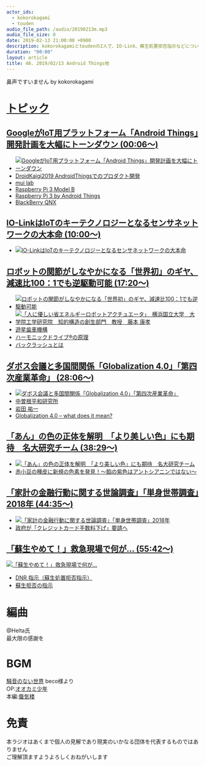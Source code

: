 ```yaml
---
actor_ids:
  - kokorokagami
  - touden
audio_file_path: /audio/20190213m.mp3
audio_file_size: 0
date: 2019-02-13 21:00:00 +0900
description: kokorokagamiとtoudenの2人で、IO-Link、蘇生処置拒否指示などについて話しました。
duration: "00:00"
layout: article
title: 48. 2019/02/13 Android Things他
---
```

鼻声ですいません by kokorokagami
# <u>トピック</u>

## <u>GoogleがIoT用プラットフォーム「Android Things」開発計画を大幅にトーンダウン (00:06～)</u>

- [![GoogleがIoT用プラットフォーム「Android Things」開発計画を大幅にトーンダウン](https://i.gzn.jp/img/2019/02/13/google-android-things/00_m.png)](https://gigazine.net/news/20190213-google-android-things/)
- [DroidKaigi2019 AndroidThingsでのプロダクト開発](https://docs.google.com/presentation/d/1yVlj4FZpWYYQckVzKt4kHHjJx4hWVYskdQBIMLF2Rgc/edit#slide=id.g4f4af87baa_0_917)
- [mui lab](https://mui.jp/#jp)
- [Raspberry Pi 3 Model B](https://www.raspberrypi.org/products/raspberry-pi-3-model-b/)
- [Raspberry Pi 3 by Android Things](https://developer.android.com/things/hardware/raspberrypi)
- [BlackBerry QNX](https://blackberry.qnx.com/en)

## <u>IO-LinkはIoTのキーテクノロジーとなるセンサネットワークの大本命 (10:00～)</u>

- [![IO-LinkはIoTのキーテクノロジーとなるセンサネットワークの大本命](https://www.takagishokai.co.jp/dcms_media/image/io-cover.jpg)](https://www.takagishokai.co.jp/product-search/2016/09/13/86)

## <u>ロボットの関節がしなやかになる「世界初」のギヤ、減速比100：1でも逆駆動可能 (17:20～)</u>

- [![ロボットの関節がしなやかになる「世界初」のギヤ、減速比100：1でも逆駆動可能](https://image.itmedia.co.jp/mn/articles/1901/31/sp_190131nedo_02.jpg)](https://monoist.atmarkit.co.jp/mn/articles/1901/31/news058.html)
- [![「人に優しい省エネルギーロボットアクチュエータ」　横浜国立大学　大学院工学研究院　知的構造の創生部門　教授　藤本 康孝](https://img.youtube.com/vi/36Y2qqH6zvA/0.jpg)](https://www.youtube.com/watch?v=36Y2qqH6zvA)
- [遊星歯車機構](https://www.khkgears.co.jp/gear_technology/intermediate_guide/KHK388.html)
- [ハーモニックドライブ®の原理](https://www.hds.co.jp/products/hd_theory/)
- [バックラッシュとは](http://d-engineer.com/kikaiyouso/haguruma.html)

## <u>ダボス会議と多国間関係「Globalization 4.0」「第四次産業革命」 (28:06～)</u>

- [![ダボス会議と多国間関係「Globalization 4.0」「第四次産業革命」](http://eedu.jp/blog/wp-content/uploads/2014/01/Screen-Shot-2014-01-27-at-18.04.33-540x302.png)](http://www.iips.org/research/trumpipep_10.pdf)
- [中曽根平和研究所](http://www.iips.org/index.html)
- [岩田 祐一](http://www.iips.org/experts/index.html)
- [Globalization 4.0 – what does it mean?](https://www.weforum.org/agenda/2018/11/globalization-4-what-does-it-mean-how-it-will-benefit-everyone/)

## <u>「あん」の色の正体を解明　「より美しい色」にも期待　名大研究チーム (38:29～)</u>

- [![「あん」の色の正体を解明　「より美しい色」にも期待　名大研究チーム](https://cdn.mainichi.jp/vol1/2019/02/09/20190209k0000m040185000p/0c8.jpg?1)](https://mainichi.jp/articles/20190209/k00/00m/040/188000c)
- [赤小豆の種皮に新規の色素を発見！～餡の紫色はアントシアニンではない～](http://www.nagoya-u.ac.jp/about-nu/public-relations/researchinfo/upload_images/20190208_i.pdf)

## <u>「家計の金融行動に関する世論調査」「単身世帯調査」2018年 (44:35～)</u>

- [![「家計の金融行動に関する世論調査」「単身世帯調査」2018年](http://www.shiruporuto.jp/common/images/og-image.gif)](https://www.shiruporuto.jp/public/data/survey/yoron/tanshin/2018/pdf/yoront18.pdf)
- [政府が「クレジットカード手数料下げ」要請へ](https://business.nikkei.com/atcl/opinion/15/248790/110200164/)

## <u>「蘇生やめて！」救急現場で何が… (55:42～)</u>

[![「蘇生やめて！」救急現場で何が…](https://www3.nhk.or.jp/news/web_tokushu/still/web_tokushu_2018_1002_eyecatch.jpg)](https://www3.nhk.or.jp/news/web_tokushu/2018_1002.html)
- [DNR 指示（蘇生処置拒否指示）](https://www.msdmanuals.com/ja-jp/%E3%83%9B%E3%83%BC%E3%83%A0/01-%E7%9F%A5%E3%81%A3%E3%81%A6%E3%81%8A%E3%81%8D%E3%81%9F%E3%81%84%E5%9F%BA%E7%A4%8E%E7%9F%A5%E8%AD%98/%E6%B3%95%E7%9A%84%E5%95%8F%E9%A1%8C%E3%81%A8%E5%80%AB%E7%90%86%E7%9A%84%E5%95%8F%E9%A1%8C/dnr-%E6%8C%87%E7%A4%BA%EF%BC%88%E8%98%87%E7%94%9F%E5%87%A6%E7%BD%AE%E6%8B%92%E5%90%A6%E6%8C%87%E7%A4%BA%EF%BC%89)
- [蘇生拒否の指示](https://www.jstage.jst.go.jp/article/jaem/28/5/28_5_669/_pdf)

# 編曲

@Helta氏  
最大限の感謝を  

# BGM

[騒音のない世界](http://noiselessworld.net/) beco様より  
OP:[オオカミ少年](https://soundcloud.com/baron1_3/wolfboy)  
本編:[蜃気楼](https://soundcloud.com/baron1_3/shinkirou)  

# 免責

本ラジオはあくまで個人の見解であり現実のいかなる団体を代表するものではありません  
ご理解頂ますようよろしくおねがいします  